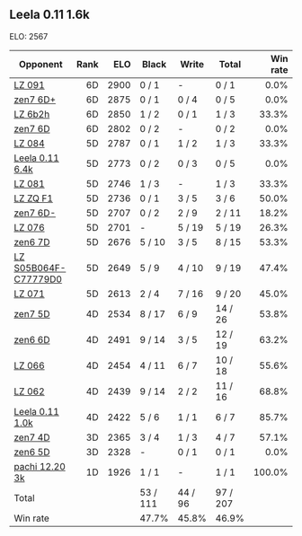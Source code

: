 ## Leela 0.11 1.6k ##

ELO: 2567

Opponent | Rank | ELO | Black | Write | Total | Win rate
---------|-----:|----:|-------|-------|-------|-------:
[LZ 091](LZ%20091.md) | 6D | 2900 | 0 / 1 | - | 0 / 1 | 0.0%
[zen7 6D+](zen7%206D+.md) | 6D | 2875 | 0 / 1 | 0 / 4 | 0 / 5 | 0.0%
[LZ 6b2h](LZ%206b2h.md) | 6D | 2850 | 1 / 2 | 0 / 1 | 1 / 3 | 33.3%
[zen7 6D](zen7%206D.md) | 6D | 2802 | 0 / 2 | - | 0 / 2 | 0.0%
[LZ 084](LZ%20084.md) | 5D | 2787 | 0 / 1 | 1 / 2 | 1 / 3 | 33.3%
[Leela 0.11 6.4k](Leela%200.11%206.4k.md) | 5D | 2773 | 0 / 2 | 0 / 3 | 0 / 5 | 0.0%
[LZ 081](LZ%20081.md) | 5D | 2746 | 1 / 3 | - | 1 / 3 | 33.3%
[LZ ZQ F1](LZ%20ZQ%20F1.md) | 5D | 2736 | 0 / 1 | 3 / 5 | 3 / 6 | 50.0%
[zen7 6D-](zen7%206D-.md) | 5D | 2707 | 0 / 2 | 2 / 9 | 2 / 11 | 18.2%
[LZ 076](LZ%20076.md) | 5D | 2701 | - | 5 / 19 | 5 / 19 | 26.3%
[zen6 7D](zen6%207D.md) | 5D | 2676 | 5 / 10 | 3 / 5 | 8 / 15 | 53.3%
[LZ S05B064F-C77779D0](LZ%20S05B064F-C77779D0.md) | 5D | 2649 | 5 / 9 | 4 / 10 | 9 / 19 | 47.4%
[LZ 071](LZ%20071.md) | 5D | 2613 | 2 / 4 | 7 / 16 | 9 / 20 | 45.0%
[zen7 5D](zen7%205D.md) | 4D | 2534 | 8 / 17 | 6 / 9 | 14 / 26 | 53.8%
[zen6 6D](zen6%206D.md) | 4D | 2491 | 9 / 14 | 3 / 5 | 12 / 19 | 63.2%
[LZ 066](LZ%20066.md) | 4D | 2454 | 4 / 11 | 6 / 7 | 10 / 18 | 55.6%
[LZ 062](LZ%20062.md) | 4D | 2439 | 9 / 14 | 2 / 2 | 11 / 16 | 68.8%
[Leela 0.11 1.0k](Leela%200.11%201.0k.md) | 4D | 2422 | 5 / 6 | 1 / 1 | 6 / 7 | 85.7%
[zen7 4D](zen7%204D.md) | 3D | 2365 | 3 / 4 | 1 / 3 | 4 / 7 | 57.1%
[zen6 5D](zen6%205D.md) | 3D | 2328 | - | 0 / 1 | 0 / 1 | 0.0%
[pachi 12.20 3k](pachi%2012.20%203k.md) | 1D | 1926 | 1 / 1 | - | 1 / 1 | 100.0%
Total | | | 53 / 111 | 44 / 96 | 97 / 207 | 
Win rate| | | 47.7% | 45.8% | 46.9% | 
